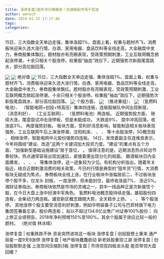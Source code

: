 ```yaml
---
title: 涨停复盘|囤年货行情爆发！白酒掀起市场千层浪
author: wetech
date: 2019-01-15 17:17:46
tags: 
categories: 
---
```

15日，三大指数全天单边走强，集体涨超1%。盘面上看，权重与题材齐飞，消费板块迎来久违大涨行情，白酒、家用电器、食品饮料等全线走高，大金融盘中发力，券商股集体飘红。题材股亦有亮眼表现，受政策预期刺激，工业互联网概念掀起涨停潮，十余只相关个股涨停。权重股“抽血”效应下，近期强势次新股尾盘跳水，部分高位股回落。
<!-- more -->
<img align="center" border="0" src="http://invest-images-external.cbndata.org/5LiA6LSiQUJT/images/3449b3e4fc3e59d4c2acf59216fbb5e1b86d2f90.png" />
<img align="center" border="0" src="http://invest-images-external.cbndata.org/5LiA6LSiQUJT/images/a809703b59a9be8e39434a8fedbd13eabec99132.png" />
绝对值
<img align="center" border="0" src="http://invest-images-external.cbndata.org/5LiA6LSiQUJT/images/a1f1a27d9ca982c4e03d4bb54fd12c074070df06.png" />
15日，三大指数全天单边走强，集体涨超1%。盘面上看，权重与题材齐飞，消费板块迎来久违大涨行情，白酒、家用电器、食品饮料等全线走高，大金融盘中发力，券商股集体飘红。题材股亦有亮眼表现，受政策预期刺激，工业互联网概念掀起涨停潮，十余只相关个股涨停。权重股“抽血”效应下，近期强势次新股尾盘跳水，部分高位股回落。
<img align="center" border="0" src="http://invest-images-external.cbndata.org/5LiA6LSiQUJT/images/9287f7d18d98fc1eba334a98e30bbe730df40db7.png" />
个股方面，
<img align="center" border="0" src="http://invest-images-external.cbndata.org/5LiA6LSiQUJT/images/c796e839888996bb2a15d876cc9043dd7b43be9f.png" />
（推进重组）、
<img align="center" border="0" src="http://invest-images-external.cbndata.org/5LiA6LSiQUJT/images/cb44045a6bda2cc87fb2d5f6e6a8809663f63736.png" />
（氢燃料电池）、
（智能电网+创投+特高压）集体四连板，连板股梯队中间出现断层，
（消息利好）、
（工业互联网）、
（氢燃料电池）两连板。
近期强势股方面，
继续大涨，尾盘尝试冲击涨停板，但是未能成功，
大跌逾9%，
盘中冲高回落，收涨逾3%。
再度强势封板。
板块方面，受利好消息影响，智能制造相关板块表现强势，工业互联网午后上演涨停潮，沈阳机床、
、
、
等十余股涨停，5G概念股
、
相继涨停，智能电网中元股份强势四连板。
14日，发改委副主任连维良表示，今年将围绕“建设、改造”这两个关键词加大投资力度。“建设”的重点有五个方面，“加强新型基础设施建设”居于首位，
。
值得注意的是，近期消息热点轮动节奏较快，热点通常容易出现加速后，紧接着便出现分化的局面。
酿酒板块日内全面爆发，
、
、
、
等集体涨停，这一迹象较为少见。有机构分析指出，随着年关临近，结合近期刺激消费的相关政策，今日的行情是典型的“囤年货”行情，大消费板块无疑成为焦点。
券商板块全线上涨，在行业板块中涨幅居前二，不过板块涨停个股不多，仅龙头
封板，
一度涨停，但未能封住，最终收涨逾7%，
涨近5%。湘财证券指出，券商板块依然是市场的灵魂之一，其中一线品种正是次新属性个股，在今日大盘上涨中扮演中军角色。
氢燃料电池概念股持续走强，雄韬股份四连板，全柴动力两连板。雄安新区概念跟随大势，全天稳步上扬，
、
、
等个股涨停。
其他涨停个股主要受消息利好刺激，例如华明装备子公司与巴菲特旗下电力集团签署备忘录，股价两连板；
拟以不超过134.6亿出售广州证券100%股份；
向上修正业绩预告，2018年净利预增150%至190%。其余个股属于效应比较一般的题材。
（绝对值 林冰晴）
 
 
涨停复盘 | 权重跌跌不休 资金突然进攻这一板块
涨停复盘 | 创投股卷土重来 通产丽星一度9天8涨停
涨停复盘 | 地产板块蠢蠢欲动 新老妖股重现江湖
涨停复盘 | 创投股默默走强 上涨空间压缩到3板
涨停复盘 | 市场惊现四板龙头股 能否带领大盘回暖？ 
